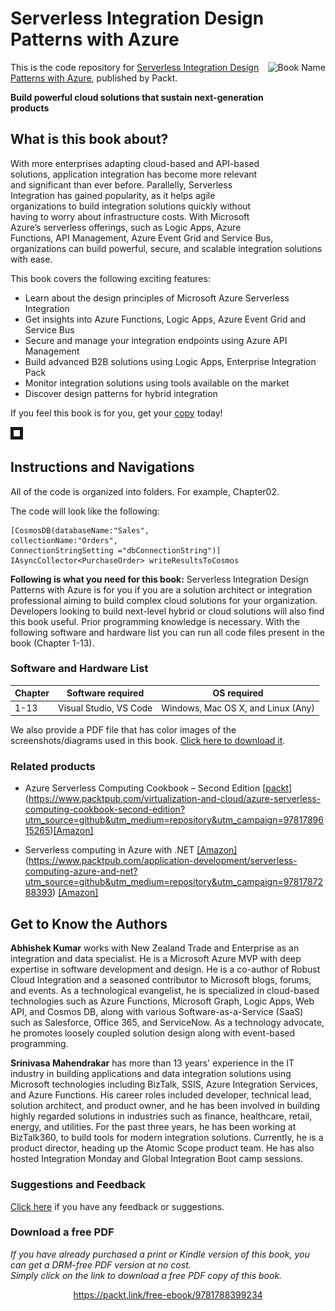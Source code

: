 


# Serverless Integration Design Patterns with Azure

<a href="https://www.packtpub.com/virtualization-and-cloud/serverless-integration-design-patterns-azure?utm_source=github&utm_medium=repository&utm_campaign=9781788399234"><img src="https://www.packtpub.com/sites/default/files/B08047_NEW_0.png" alt="Book Name" height="256px" align="right"></a>

This is the code repository for [Serverless Integration Design Patterns with Azure](https://www.packtpub.com/virtualization-and-cloud/serverless-integration-design-patterns-azure?utm_source=github&utm_medium=repository&utm_campaign=9781788399234), published by Packt.

**Build powerful cloud solutions that sustain next-generation products**

## What is this book about?
With more enterprises adapting cloud-based and API-based solutions, application integration has become more relevant and significant than ever before. Parallelly, Serverless Integration has gained popularity, as it helps agile organizations to build integration solutions quickly without having to worry about infrastructure costs. With Microsoft Azure’s serverless offerings, such as Logic Apps, Azure Functions, API Management, Azure Event Grid and Service Bus, organizations can build powerful, secure, and scalable integration solutions with ease.

This book covers the following exciting features: 
* Learn about the design principles of Microsoft Azure Serverless Integration
* Get insights into Azure Functions, Logic Apps, Azure Event Grid and Service Bus
* Secure and manage your integration endpoints using Azure API Management
* Build advanced B2B solutions using Logic Apps, Enterprise Integration Pack
* Monitor integration solutions using tools available on the market
* Discover design patterns for hybrid integration

If you feel this book is for you, get your [copy](https://www.amazon.com/dp/1788399234) today!

<a href="https://www.packtpub.com/?utm_source=github&utm_medium=banner&utm_campaign=GitHubBanner"><img src="https://raw.githubusercontent.com/PacktPublishing/GitHub/master/GitHub.png" 
alt="https://www.packtpub.com/" border="5" /></a>


## Instructions and Navigations
All of the code is organized into folders. For example, Chapter02.

The code will look like the following:
```
[CosmosDB(databaseName:"Sales",
collectionName:"Orders",
ConnectionStringSetting ="dbConnectionString")]
IAsyncCollector<PurchaseOrder> writeResultsToCosmos

```

**Following is what you need for this book:**
Serverless Integration Design Patterns with Azure is for you if you are a solution architect or integration professional aiming to build complex cloud solutions for your organization. Developers looking to build next-level hybrid or cloud solutions will also find this book useful. Prior programming knowledge is necessary.
With the following software and hardware list you can run all code files present in the book (Chapter 1-13).

### Software and Hardware List

| Chapter  | Software required                   | OS required                        |
| -------- | ------------------------------------| -----------------------------------|
| 1-13     | Visual Studio, VS Code              | Windows, Mac OS X, and Linux (Any) |



We also provide a PDF file that has color images of the screenshots/diagrams used in this book. [Click here to download it](http://www.packtpub.com/sites/default/files/downloads/9781788399234_ColorImages.pdf).


### Related products <Other books you may enjoy>
* Azure Serverless Computing Cookbook – Second Edition [[packt]](https://www.packtpub.com/virtualization-and-cloud/azure-serverless-computing-cookbook-second-edition)(https://www.packtpub.com/virtualization-and-cloud/azure-serverless-computing-cookbook-second-edition?utm_source=github&utm_medium=repository&utm_campaign=9781789615265)[[Amazon]](https://www.amazon.com/dp/1789615267)

* Serverless computing in Azure with .NET [[Amazon]](https://www.packtpub.com/virtualization-and-cloud/azure-serverless-computing-cookbook-second-edition)(https://www.packtpub.com/application-development/serverless-computing-azure-and-net?utm_source=github&utm_medium=repository&utm_campaign=9781787288393) [[Amazon]](https://www.amazon.com/dp/1788293770)

## Get to Know the Authors
**Abhishek Kumar** works with New Zealand Trade and Enterprise as an integration and
data specialist. He is a Microsoft Azure MVP with deep expertise in software development
and design. He is a co-author of Robust Cloud Integration and a seasoned contributor to
Microsoft blogs, forums, and events. As a technological evangelist, he is specialized in
cloud-based technologies such as Azure Functions, Microsoft Graph, Logic Apps, Web API,
and Cosmos DB, along with various Software-as-a-Service (SaaS) such as Salesforce, Office
365, and ServiceNow. As a technology advocate, he promotes loosely coupled solution
design along with event-based programming.

**Srinivasa Mahendrakar** has more than 13 years' experience in the IT industry in building applications and data integration solutions using Microsoft technologies including BizTalk, SSIS, Azure Integration Services, and Azure Functions. His career roles included developer, technical lead, solution architect, and product owner, and he has been involved in building highly regarded solutions in industries such as finance, healthcare, retail, energy, and utilities. For the past three years, he has been working at BizTalk360, to build tools for modern integration solutions. Currently, he is a product director, heading up the Atomic Scope product team. He has also hosted Integration Monday and Global Integration Boot camp sessions.



### Suggestions and Feedback
[Click here](https://docs.google.com/forms/d/e/1FAIpQLSdy7dATC6QmEL81FIUuymZ0Wy9vH1jHkvpY57OiMeKGqib_Ow/viewform) if you have any feedback or suggestions.
### Download a free PDF

 <i>If you have already purchased a print or Kindle version of this book, you can get a DRM-free PDF version at no cost.<br>Simply click on the link to download a free PDF copy of this book.</i>
<p align="center"> <a href="https://packt.link/free-ebook/9781788399234">https://packt.link/free-ebook/9781788399234 </a> </p>